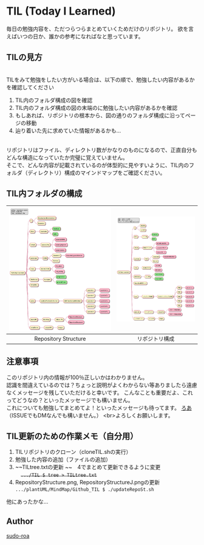 # TIL (Today I Learned)

毎日の勉強内容を、ただつらつらまとめていくためだけのリポジトリ。
欲を言えばいつの日か、誰かの参考になればなと思っています。

## TILの見方

<br>TILをみて勉強をしたい方がいる場合は、以下の順で、勉強したい内容があるかを確認してください
1. TIL内のフォルダ構成の図を確認
2. TIL内のフォルダ構成の図の末端のに勉強したい内容があるかを確認
3. もしあれば、リポジトリの根本から、図の通りのフォルダ構成に沿ってページの移動
4. 辿り着いた先に求めていた情報があるかも…

<br>リポジトリはファイル、ディレクトリ数がかなりのものになるので、正直自分もどんな構造になっていたか完璧に覚えていません。
<br>そこで、どんな内容が記載されているのが体型的に見やすいように、TIL内のフォルダ（ディレクトリ）構成のマインドマップをご確認ください。


## TIL内フォルダの構成

|<img src="./RepositoryStructure.png" width="100%">|<img src="./RepositoryStructureJ.png" width="100%">|
|:---:|:---:|
|Repository Structure|リポジトリ構成|

## 注意事項
このリポジトリ内の情報が100％正しいかはわかりません。
<br>認識を間違えているのでは？ちょっと説明がよくわからない等ありましたら遠慮なくメッセージを残していただけると幸いです。
こんなことも重要だよ、これってどうなの？といったメッセージでも構いません。
<br>これについても勉強してまとめてよ！といったメッセージも待ってます。
[ろあ](https://twitter.com/sudo___roa___)（ISSUEでもDMなんでも構いません。）
<br>よろしくお願いします。

## TIL更新のための作業メモ（自分用）
1. TILリポジトリのクローン（cloneTIL.shの実行）
2. 勉強した内容の追加（ファイルの追加）
3. ~~TILtree.txtの更新 ~~　4でまとめて更新できるように変更
<br>　~~```.../TIL $ tree > TILtree.txt```~~
4. RepositoryStructure.png, RepositoryStructureJ.pngの更新
<br>```.../plantUML/MindMap/Github_TIL $ ./updateRepoSt.sh```

他にあったかな…

## Author
[sudo-roa](https://github.com/sudo-roa)

